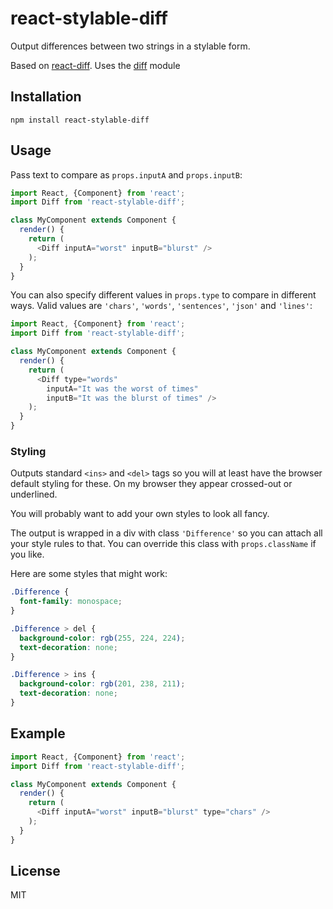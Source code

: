 # react-stylable-diff

Output differences between two strings in a stylable form.

Based on [react-diff](https://www.npmjs.com/package/react-diff). Uses the [diff](https://www.npmjs.com/package/diff) module

## Installation

```
npm install react-stylable-diff
```

## Usage

Pass text to compare as `props.inputA` and `props.inputB`:

```javascript
import React, {Component} from 'react';
import Diff from 'react-stylable-diff';

class MyComponent extends Component {
  render() {
    return (
      <Diff inputA="worst" inputB="blurst" />
    );
  }
}
```

You can also specify different values in `props.type`
to compare in different ways. Valid values are `'chars'`,
`'words'`, `'sentences'`, `'json'` and `'lines'`:


```javascript
import React, {Component} from 'react';
import Diff from 'react-stylable-diff';

class MyComponent extends Component {
  render() {
    return (
      <Diff type="words"
        inputA="It was the worst of times"
        inputB="It was the blurst of times" />
    );
  }
}
```

### Styling

Outputs standard `<ins>` and `<del>` tags so you will at least
have the browser default styling for these. On my browser they
appear crossed-out or underlined.

You will probably want to add your own styles to look all fancy.

The output is wrapped in a div with class `'Difference'` so you can
attach all your style rules to that. You can override this class with
`props.className` if you like.

Here are some styles that might work:

```css
.Difference {
  font-family: monospace;
}

.Difference > del {
  background-color: rgb(255, 224, 224);
  text-decoration: none;
}

.Difference > ins {
  background-color: rgb(201, 238, 211);
  text-decoration: none;
}
```

## Example

```javascript
import React, {Component} from 'react';
import Diff from 'react-stylable-diff';

class MyComponent extends Component {
  render() {
    return (
      <Diff inputA="worst" inputB="blurst" type="chars" />
    );
  }
}
```

## License

MIT
